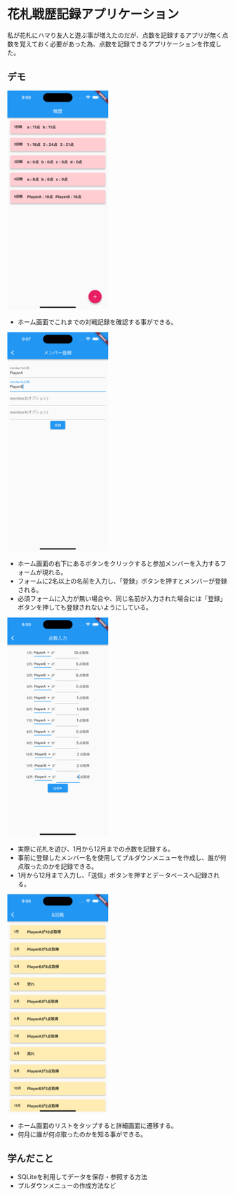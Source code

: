 # 花札戦歴記録アプリケーション

私が花札にハマり友人と遊ぶ事が増えたのだが、点数を記録するアプリが無く点数を覚えておく必要があった為、点数を記録できるアプリケーションを作成した。

## デモ

<img src='assets/images/HomeScreen.png' height=500>

- ホーム画面でこれまでの対戦記録を確認する事ができる。

<img src='assets/images/MemberRecord.png' height=500>

- ホーム画面の右下にあるボタンをクリックすると参加メンバーを入力するフォームが現れる。
- フォームに2名以上の名前を入力し、「登録」ボタンを押すとメンバーが登録される。
- 必須フォームに入力が無い場合や、同じ名前が入力された場合には「登録」ボタンを押しても登録されないようにしている。

<img src='assets/images/PointRecord.png' height=500>

- 実際に花札を遊び、1月から12月までの点数を記録する。
- 事前に登録したメンバー名を使用してプルダウンメニューを作成し、誰が何点取ったのかを記録できる。
- 1月から12月まで入力し、「送信」ボタンを押すとデータベースへ記録される。

<img src='assets/images/DetailRecord.png' height=500>

- ホーム画面のリストをタップすると詳細画面に遷移する。
- 何月に誰が何点取ったのかを知る事ができる。

## 学んだこと

- SQLiteを利用してデータを保存・参照する方法
- プルダウンメニューの作成方法など
